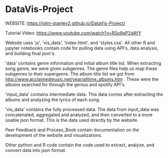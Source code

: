 # DataVis-Project

WEBSITE: https://john-stanley2.github.io/DataVis-Project/

Tutorial Video: https://www.youtube.com/watch?v=RSo8qP2dAfY

Website uses 'js', 'vis_data', 'index.html', and 'styles.css'. All other R and jupyter notebooks contain code for pulling data using API's, data analysis, and building final json's.

'data' contains genre information and initial album title list. When extracting song genre, we were given subgenres. The genre files help us map these subgenres to their supergenre. The album title list we got from http://www.acclaimedmusic.net/year/alltime_albums.htm . These were the albums searched for through the genius and spotify API's.

'input_data' contains intermediate data. This data comes after extracting the albums and analyzing the lyrics of each song.

'vis_data' contains the fully processed data. The data from input_data was concatenated, aggregated and analyzed, and then converted to a more usable json format. This is the data used directly by the website.

Peer Feedback and Process_Book contain documentation on the development of the website and visualizations.

Other python and R code contain the code used to extract, analyze, and convert data into json format.
